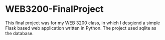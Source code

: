 # WEB3200-FinalProject

This final project was for my WEB 3200 class, in which I desgiend a simple Flask based web application written in Python. The project used sqlite as the database. 

